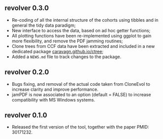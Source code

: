## revolver 0.3.0 

* Re-coding of all the internal structure of the cohorts using tibbles and in general the tidy data paradigm;
* New interface to access the data, based on ad hoc getter functions;
* All plotting functions have been re-implemented using ggplot to gain more flexibility, and remove the PDF jamming routines;
* Clone trees from CCF data have been extracted and included in a new dedicated package [caravagn.github.io/ctree](caravagn.github.io/ctree);
* Added a `NEWS.md` file to track changes to the package.

## revolver 0.2.0 

* Bugs fixing, and removal of the actual code taken from CloneEvol to increase clarity and improve performance.
* jamPDF is now associated to an option (default = FALSE) to increase compatibility with MS Windows systems.

## revolver 0.1.0 

* Released the first version of the tool, together with the paper PMID: 30171232.
